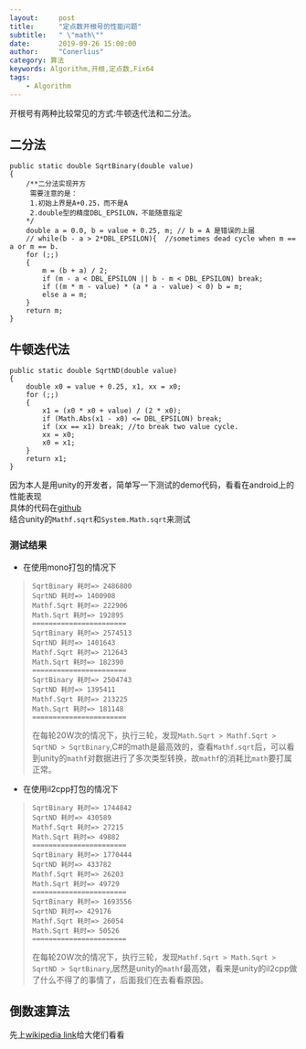 ```yaml
---
layout:     post
title:      "定点数开根号的性能问题"
subtitle:   " \"math\""
date:       2019-09-26 15:00:00
author:     "Conerlius"
category: 算法
keywords: Algorithm,开根,定点数,Fix64
tags:
    - Algorithm
---
```


开根号有两种比较常见的方式:牛顿迭代法和二分法。

## 二分法
```
public static double SqrtBinary(double value)
{
    /**二分法实现开方
     需要注意的是：
     1.初始上界是A+0.25，而不是A
     2.double型的精度DBL_EPSILON，不能随意指定
    */
    double a = 0.0, b = value + 0.25, m; // b = A 是错误的上届
    // while(b - a > 2*DBL_EPSILON){  //sometimes dead cycle when m == a or m == b.
    for (;;)
    {
        m = (b + a) / 2;
        if (m - a < DBL_EPSILON || b - m < DBL_EPSILON) break;
        if ((m * m - value) * (a * a - value) < 0) b = m;
        else a = m;
    }
    return m;
}
```

## 牛顿迭代法
```
public static double SqrtND(double value)
{
    double x0 = value + 0.25, x1, xx = x0;
    for (;;)
    {
        x1 = (x0 * x0 + value) / (2 * x0);
        if (Math.Abs(x1 - x0) <= DBL_EPSILON) break;
        if (xx == x1) break; //to break two value cycle.
        xx = x0;
        x0 = x1;
    }
    return x1;
}
```
因为本人是用unity的开发者，简单写一下测试的demo代码，看看在android上的性能表现<br>
具体的代码在[github](https://github.com/Conerlius/UnityNewFeature/tree/master/Assets/Algorithm)<br>
结合unity的`Mathf.sqrt`和`System.Math.sqrt`来测试

### 测试结果
* 在使用mono打包的情况下
> ```
> SqrtBinary 耗时=> 2486800
> SqrtND 耗时=> 1400908
> Mathf.Sqrt 耗时=> 222906
> Math.Sqrt 耗时=> 192895
> =======================
> SqrtBinary 耗时=> 2574513
> SqrtND 耗时=> 1401643
> Mathf.Sqrt 耗时=> 212643
> Math.Sqrt 耗时=> 182390
> =======================
> SqrtBinary 耗时=> 2504743
> SqrtND 耗时=> 1395411
> Mathf.Sqrt 耗时=> 213225
> Math.Sqrt 耗时=> 181148
> =======================
> ```
> 
> 在每轮20W次的情况下，执行三轮，发现`Math.Sqrt > Mathf.Sqrt > SqrtND > SqrtBinary`,C#的math是最高效的，查看`Mathf.sqrt`后，可以看到unity的`mathf`对数据进行了多次类型转换，故`mathf`的消耗比`math`要打属正常。

* 在使用il2cpp打包的情况下
> ```
> SqrtBinary 耗时=> 1744842
> SqrtND 耗时=> 430589
> Mathf.Sqrt 耗时=> 27215
> Math.Sqrt 耗时=> 49882
> =======================
> SqrtBinary 耗时=> 1770444
> SqrtND 耗时=> 433782
> Mathf.Sqrt 耗时=> 26203
> Math.Sqrt 耗时=> 49729
> =======================
> SqrtBinary 耗时=> 1693556
> SqrtND 耗时=> 429176
> Mathf.Sqrt 耗时=> 26054
> Math.Sqrt 耗时=> 50526
> =======================
> ```
> 在每轮20W次的情况下，执行三轮，发现`Mathf.Sqrt > Math.Sqrt > SqrtND > SqrtBinary`,居然是unity的`mathf`最高效，看来是unity的il2cpp做了什么不得了的事情了，后面我们在去看看原因。

## 倒数速算法
先上[wikipedia link](https://en.wikipedia.org/wiki/Fast_inverse_square_root)给大佬们看看